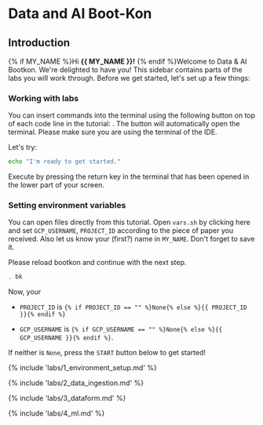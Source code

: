 <walkthrough-metadata>
  <meta name="title" content="Data & AI Boot-Kon" />
  <meta name="description" content="These labs include detailed step-by-step instructions to guide you. In addition to the labs, you’ll face several challenges that you’ll need to solve on your own or with your group. Groups will be assigned by the event organizers at the start of the event." />
  <meta name="keywords" content="data, ai, bigquery, vertexai, genai, notebook" />
  <meta name="component_id" content="12345" />
</walkthrough-metadata>


# Data and AI Boot-Kon

## Introduction

{% if MY_NAME %}Hi **{{ MY_NAME }}!** {% endif %}Welcome to Data & AI Bootkon. We're delighted to have you! This sidebar contains parts of the labs you will work through. Before we get started, let's set up a few things:

### Working with labs

You can insert commands into the terminal using the following button on top of each code line in the tutorial:
<walkthrough-cloud-shell-icon></walkthrough-cloud-shell-icon>. The button will automatically open the terminal.
Please make sure you are using the terminal of the IDE.

Let's try:

```bash
echo "I'm ready to get started."
```

Execute by pressing the return key in the terminal that has been opened in the lower part of your screen.

### Setting environment variables
You can open files directly from this tutorial.
Open `vars.sh` <walkthrough-editor-open-file filePath="vars.sh">by clicking here</walkthrough-editor-open-file>
and set `GCP_USERNAME`, `PROJECT_ID` according to the piece of paper you received. Also let us know your (first?) name in `MY_NAME`. Don't forget to save it.

Please reload bootkon and continue with the next step.

```bash
. bk
```

Now, your

* `PROJECT_ID` is `{% if PROJECT_ID == "" %}None{% else %}{{ PROJECT_ID }}{% endif %}`

* `GCP_USERNAME` is `{% if GCP_USERNAME == "" %}None{% else %}{{ GCP_USERNAME }}{% endif %}`.


If neither is `None`, press the `START` button below to get started!

{% include 'labs/1_environment_setup.md' %}

{% include 'labs/2_data_ingestion.md' %}

{% include 'labs/3_dataform.md' %}

{% include 'labs/4_ml.md' %}
